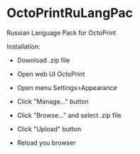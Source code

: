 # OctoPrintRuLangPac

Russian Language Pack for OctoPrint

Installation:

  * Download .zip file
  
  * Open web UI OctoPrint
  
  * Open menu Settings>Appearance
  
  * Click "Manage..." button
  
  * Click "Browse..." and select .zip file
  
  * Click "Upload" button
  
  * Reload you browser
